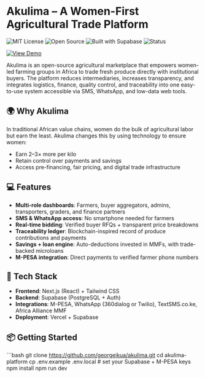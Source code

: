 # Akulima – A Women-First Agricultural Trade Platform

![MIT License](https://img.shields.io/github/license/freshxchange/akulima)
![Open Source](https://img.shields.io/badge/Open%20Source-Yes-brightgreen)
![Built with Supabase](https://img.shields.io/badge/Built%20With-Supabase-3ECF8E)
![Status](https://img.shields.io/badge/status-Prototype-yellow)

[![View Demo](https://img.shields.io/badge/Demo-akulima.africa-blue)](https://akulima.africa)


Akulima is an open-source agricultural marketplace that empowers women-led farming groups in Africa to trade fresh produce directly with institutional buyers. The platform reduces intermediaries, increases transparency, and integrates logistics, finance, quality control, and traceability into one easy-to-use system accessible via SMS, WhatsApp, and low-data web tools.

## 🌍 Why Akulima

In traditional African value chains, women do the bulk of agricultural labor but earn the least. Akulima changes this by using technology to ensure women:
- Earn 2–3× more per kilo
- Retain control over payments and savings
- Access pre-financing, fair pricing, and digital trade infrastructure

## 💻 Features

- **Multi-role dashboards**: Farmers, buyer aggregators, admins, transporters, graders, and finance partners
- **SMS & WhatsApp access**: No smartphone needed for farmers
- **Real-time bidding**: Verified buyer RFQs + transparent price breakdowns
- **Traceability ledger**: Blockchain-inspired record of produce contributions and payments
- **Savings + loan engine**: Auto-deductions invested in MMFs, with trade-backed microloans
- **M-PESA integration**: Direct payments to verified farmer phone numbers

## 🚀 Tech Stack

- **Frontend**: Next.js (React) + Tailwind CSS
- **Backend**: Supabase (PostgreSQL + Auth)
- **Integrations**: M-PESA, WhatsApp (360dialog or Twilio), TextSMS.co.ke, Africa Alliance MMF
- **Deployment**: Vercel + Supabase

## 📦 Getting Started

\`\`\`bash
git clone https://github.com/georgeikua/akulima.git
cd akulima-platform
cp .env.example .env.local  # set your Supabase + M-PESA keys
npm install
npm run dev
